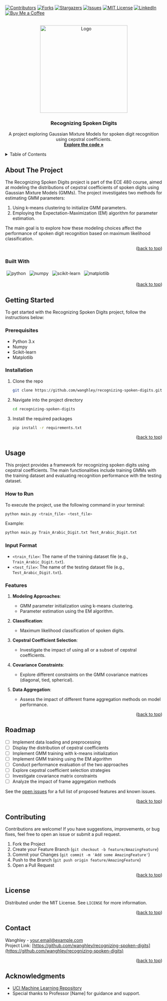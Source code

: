 <!-- PROJECT SHIELDS -->
<a name="readme-top"></a>
[![Contributors][contributors-shield]][contributors-url]
[![Forks][forks-shield]][forks-url]
[![Stargazers][stars-shield]][stars-url]
[![Issues][issues-shield]][issues-url]
[![MIT License][license-shield]][license-url]
[![LinkedIn][linkedin-shield]][linkedin-url]
[![Buy Me a Coffee](https://img.shields.io/badge/Buy%20Me%20a%20Coffee-FFDD00?style=for-the-badge&logo=buy-me-a-coffee&logoColor=black)](https://www.buymeacoffee.com/wanghley)




<!-- PROJECT LOGO -->
<br />
<div align="center">
  <a href="https://github.com/wanghley/recognizing-spoken-digits">
    <img src="image.gif" alt="Logo" width="280">
  </a>

  <h3 align="center">Recognizing Spoken Digits</h3>

  <p align="center">
    A project exploring Gaussian Mixture Models for spoken digit recognition using cepstral coefficients.
    <br />
    <a href="#"><strong>Explore the code »</strong></a>
    <br />
  </p>
</div>

<!-- TABLE OF CONTENTS -->
<details>
  <summary>Table of Contents</summary>
  <ol>
    <li><a href="#about-the-project">About The Project</a></li>
    <li><a href="#built-with">Built With</a></li>
    <li><a href="#getting-started">Getting Started</a></li>
    <li><a href="#usage">Usage</a></li>
    <li><a href="#roadmap">Roadmap</a></li>
    <li><a href="#contributing">Contributing</a></li>
    <li><a href="#license">License</a></li>
    <li><a href="#contact">Contact</a></li>
    <li><a href="#acknowledgments">Acknowledgments</a></li>
  </ol>
</details>

<!-- ABOUT THE PROJECT -->
## About The Project

The Recognizing Spoken Digits project is part of the ECE 480 course, aimed at modeling the distributions of cepstral coefficients of spoken digits using Gaussian Mixture Models (GMMs). The project investigates two methods for estimating GMM parameters: 
1. Using k-means clustering to initialize GMM parameters.
2. Employing the Expectation-Maximization (EM) algorithm for parameter estimation.

The main goal is to explore how these modeling choices affect the performance of spoken digit recognition based on maximum likelihood classification.

<p align="right">(<a href="#readme-top">back to top</a>)</p>

### Built With

<img src="https://img.shields.io/badge/Python-3776AB?style=for-the-badge&logo=python&logoColor=white" alt="python" style="vertical-align:top; margin:4px"> <img src="https://img.shields.io/badge/Numpy-013243?style=for-the-badge&logo=numpy&logoColor=white" alt="numpy" style="vertical-align:top; margin:4px"> <img src="https://img.shields.io/badge/Scikit--Learn-F7931E?style=for-the-badge&logo=scikit-learn&logoColor=white" alt="scikit-learn" style="vertical-align:top; margin:4px"> <img src="https://img.shields.io/badge/Matplotlib-003B57?style=for-the-badge&logo=matplotlib&logoColor=white" alt="matplotlib" style="vertical-align:top; margin:4px">

<p align="right">(<a href="#readme-top">back to top</a>)</p>

<!-- GETTING STARTED -->
## Getting Started

To get started with the Recognizing Spoken Digits project, follow the instructions below:

### Prerequisites

* Python 3.x
* Numpy
* Scikit-learn
* Matplotlib

### Installation

1. Clone the repo
   ```sh
   git clone https://github.com/wanghley/recognizing-spoken-digits.git
   ```
2. Navigate into the project directory
   ```sh
   cd recognizing-spoken-digits
   ```
3. Install the required packages
   ```sh
   pip install -r requirements.txt
   ```

<p align="right">(<a href="#readme-top">back to top</a>)</p>

<!-- USAGE -->
## Usage

This project provides a framework for recognizing spoken digits using cepstral coefficients. The main functionalities include training GMMs with the training dataset and evaluating recognition performance with the testing dataset.

### How to Run

To execute the project, use the following command in your terminal:

```bash
python main.py <train_file> <test_file>
```

Example:

```bash
python main.py Train_Arabic_Digit.txt Test_Arabic_Digit.txt
```

### Input Format

- `<train_file>`: The name of the training dataset file (e.g., `Train_Arabic_Digit.txt`).
- `<test_file>`: The name of the testing dataset file (e.g., `Test_Arabic_Digit.txt`).

### Features

1. **Modeling Approaches**:
   - GMM parameter initialization using k-means clustering.
   - Parameter estimation using the EM algorithm.
   
2. **Classification**:
   - Maximum likelihood classification of spoken digits.

3. **Cepstral Coefficient Selection**:
   - Investigate the impact of using all or a subset of cepstral coefficients.

4. **Covariance Constraints**:
   - Explore different constraints on the GMM covariance matrices (diagonal, tied, spherical).

5. **Data Aggregation**:
   - Assess the impact of different frame aggregation methods on model performance.

<p align="right">(<a href="#readme-top">back to top</a>)</p>

<!-- ROADMAP -->
## Roadmap
- [ ] Implement data loading and preprocessing
- [ ] Display the distribution of cepstral coefficients
- [ ] Implement GMM training with k-means initialization
- [ ] Implement GMM training using the EM algorithm
- [ ] Conduct performance evaluation of the two approaches
- [ ] Explore cepstral coefficient selection strategies
- [ ] Investigate covariance matrix constraints
- [ ] Analyze the impact of frame aggregation methods

See the [open issues](https://github.com/wanghley/recognizing-spoken-digits/issues) for a full list of proposed features and known issues.

<p align="right">(<a href="#readme-top">back to top</a>)</p>

<!-- CONTRIBUTING -->
## Contributing

Contributions are welcome! If you have suggestions, improvements, or bug fixes, feel free to open an issue or submit a pull request.

1. Fork the Project
2. Create your Feature Branch (`git checkout -b feature/AmazingFeature`)
3. Commit your Changes (`git commit -m 'Add some AmazingFeature'`)
4. Push to the Branch (`git push origin feature/AmazingFeature`)
5. Open a Pull Request

<p align="right">(<a href="#readme-top">back to top</a>)</p>

<!-- LICENSE -->
## License

Distributed under the MIT License. See `LICENSE` for more information.

<p align="right">(<a href="#readme-top">back to top</a>)</p>

<!-- CONTACT -->
## Contact

Wanghley - [your.email@example.com](mailto:your.email@example.com)  
Project Link: [https://github.com/wanghley/recognizing-spoken-digits](https://github.com/wanghley/recognizing-spoken-digits)

<p align="right">(<a href="#readme-top">back to top</a>)</p>

<!-- ACKNOWLEDGMENTS -->
## Acknowledgments

- [UCI Machine Learning Repository](https://archive.ics.uci.edu/ml/datasets/Spoken+Arabic+Digit)
- Special thanks to Professor [Name] for guidance and support.

<!-- MARKDOWN LINKS & IMAGES -->
[contributors-shield]: https://img.shields.io/github/contributors/wanghley/Digit-Recognition-from-Speech?style=for-the-badge
[contributors-url]: https://github.com/wanghley/Digit-Recognition-from-Speech/graphs/contributors
[forks-shield]: https://img.shields.io/github/forks/wanghley/Digit-Recognition-from-Speech.svg?style=for-the-badge
[forks-url]: https://github.com/wanghley/Digit-Recognition-from-Speech/network/members
[stars-shield]: https://img.shields.io/github/stars/wanghley/Digit-Recognition-from-Speech.svg?style=for-the-badge
[stars-url]: https://github.com/wanghley/Digit-Recognition-from-Speech/stargazers
[issues-shield]: https://img.shields.io/github/issues/wanghley/Digit-Recognition-from-Speech.svg?style=for-the-badge
[issues-url]: https://github.com/wanghley/Digit-Recognition-from-Speech/issues
[license-shield]: https://img.shields.io/github/license/wanghley/Digit-Recognition-from-Speech.svg?style=for-the-badge
[license-url]: https://github.com/wanghley/Digit-Recognition-from-Speech/blob/master/LICENSE.txt
[linkedin-shield]: https://img.shields.io/badge/-LinkedIn-black.svg?style=for-the-badge&logo=linkedin&colorB=555
[linkedin-url]: https://linkedin.com/in/wanghley
[product-screenshot]: images/screenshot.png